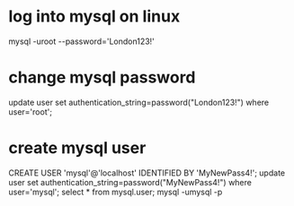 # log into mysql on linux  
mysql -uroot --password='London123!'

# change mysql password
update user set authentication_string=password("London123!") where user='root';



# create mysql user
CREATE USER 'mysql'@'localhost' IDENTIFIED BY 'MyNewPass4!';
update user set authentication_string=password("MyNewPass4!") where user='mysql';
select * from mysql.user;
mysql -umysql -p
